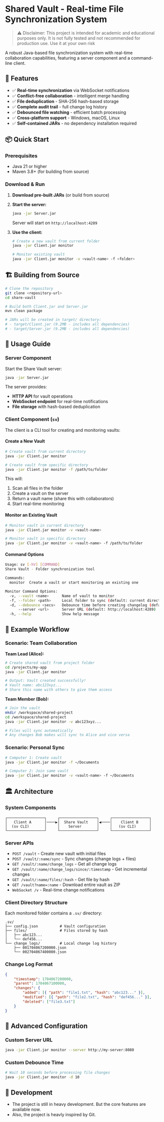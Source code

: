 # Shared Vault - Real-time File Synchronization System

> ⚠️ Disclaimer:
> This project is intended for academic and educational purposes only.
> It is not fully tested and not recommended for production use.
> Use it at your own risk

A robust Java-based file synchronization system with real-time collaboration capabilities, featuring a server component and a command-line client.

## 🚀 Features

- ✅ **Real-time synchronization** via WebSocket notifications
- ✅ **Conflict-free collaboration** - intelligent merge handling
- ✅ **File deduplication** - SHA-256 hash-based storage
- ✅ **Complete audit trail** - full change log history
- ✅ **Debounced file watching** - efficient batch processing
- ✅ **Cross-platform support** - Windows, macOS, Linux
- ✅ **Self-contained JARs** - no dependency installation required

## 📦 Quick Start

### Prerequisites

- Java 21 or higher
- Maven 3.8+ (for building from source)

### Download & Run

1. **Download pre-built JARs** (or build from source)
2. **Start the server:**

    ```bash
    java -jar Server.jar
    ```

    Server will start on `http://localhost:4289`

3. **Use the client:**

    ```bash
    # Create a new vault from current folder
    java -jar Client.jar monitor

    # Monitor existing vault
    java -jar Client.jar monitor -v <vault-name> -f <folder>
    ```

## 🏗️ Building from Source

```bash
# Clone the repository
git clone <repository-url>
cd share-vault

# Build both Client.jar and Server.jar
mvn clean package

# JARs will be created in target/ directory:
# - target/Client.jar (9.2MB - includes all dependencies)
# - target/Server.jar (9.2MB - includes all dependencies)
```

## 📖 Usage Guide

### Server Component

Start the Share Vault server:

```bash
java -jar Server.jar
```

The server provides:

- **HTTP API** for vault operations
- **WebSocket endpoint** for real-time notifications
- **File storage** with hash-based deduplication

### Client Component (`sv`)

The client is a CLI tool for creating and monitoring vaults:

#### Create a New Vault

```bash
# Create vault from current directory
java -jar Client.jar monitor

# Create vault from specific directory
java -jar Client.jar monitor -f /path/to/folder
```

This will:

1. Scan all files in the folder
2. Create a vault on the server
3. Return a vault name (share this with collaborators)
4. Start real-time monitoring

#### Monitor an Existing Vault

```bash
# Monitor vault in current directory
java -jar Client.jar monitor -v <vault-name>

# Monitor vault in specific directory
java -jar Client.jar monitor -v <vault-name> -f /path/to/folder
```

#### Command Options

```bash
Usage: sv [-hV] [COMMAND]
Share Vault - Folder synchronization tool

Commands:
  monitor  Create a vault or start monitoring an existing one

Monitor Command Options:
  -v, --vault <name>      Name of vault to monitor
  -f, --folder <path>     Local folder to sync (default: current directory)
  -d, --debounce <secs>   Debounce time before creating changelog (default: 5)
      --server <url>      Server URL (default: http://localhost:4289)
  -h, --help              Show help message
```

## 🎯 Example Workflow

### Scenario: Team Collaboration

**Team Lead (Alice):**

```bash
# Create shared vault from project folder
cd /projects/my-app
java -jar Client.jar monitor

# Output: Vault created successfully!
# Vault name: abc123xyz...
# Share this name with others to give them access
```

**Team Member (Bob):**

```bash
# Join the vault
mkdir /workspace/shared-project
cd /workspace/shared-project
java -jar Client.jar monitor -v abc123xyz...

# Files will sync automatically
# Any changes Bob makes will sync to Alice and vice versa
```

### Scenario: Personal Sync

```bash
# Computer 1: Create vault
java -jar Client.jar monitor -f ~/Documents

# Computer 2: Join same vault
java -jar Client.jar monitor -v <vault-name> -f ~/Documents
```

## 🏛️ Architecture

### System Components

```
┌─────────────────┐     ┌─────────────────┐     ┌─────────────────┐
│   Client A      │────▶│  Share Vault    │◀────│    Client B     │
│  (sv CLI)       │     │    Server       │     │   (sv CLI)      │
└─────────────────┘     └─────────────────┘     └─────────────────┘
```

### Server APIs

- `POST /vault` - Create new vault with initial files
- `POST /vault/:name/sync` - Sync changes (change logs + files)
- `GET /vault/:name/change_logs` - Get all change logs
- `GET /vault/:name/change_logs/since/:timestamp` - Get incremental changes
- `GET /vault/:name/files/:hash` - Get file by hash
- `GET /vault?name=:name` - Download entire vault as ZIP
- `WebSocket /v` - Real-time change notifications

### Client Directory Structure

Each monitored folder contains a `.sv/` directory:

```
.sv/
├── config.json          # Vault configuration
├── files/               # Files stored by hash
│   ├── abc123...
│   └── def456...
└── change_logs/         # Local change log history
    ├── 001704067200000.json
    └── 002704067400000.json
```

### Change Log Format

```json
{
    "timestamp": 1704067200000,
    "parent": 1704067100000,
    "changes": {
        "added": [{ "path": "file1.txt", "hash": "abc123..." }],
        "modified": [{ "path": "file2.txt", "hash": "def456..." }],
        "deleted": ["file3.txt"]
    }
}
```

## 🔧 Advanced Configuration

### Custom Server URL

```bash
java -jar Client.jar monitor --server http://my-server:8080
```

### Custom Debounce Time

```bash
# Wait 10 seconds before processing file changes
java -jar Client.jar monitor -d 10
```

## 🚀 Development

- The project is still in heavy development. But the core features are available now.
- Also, the project is heavly inspired by Git.
